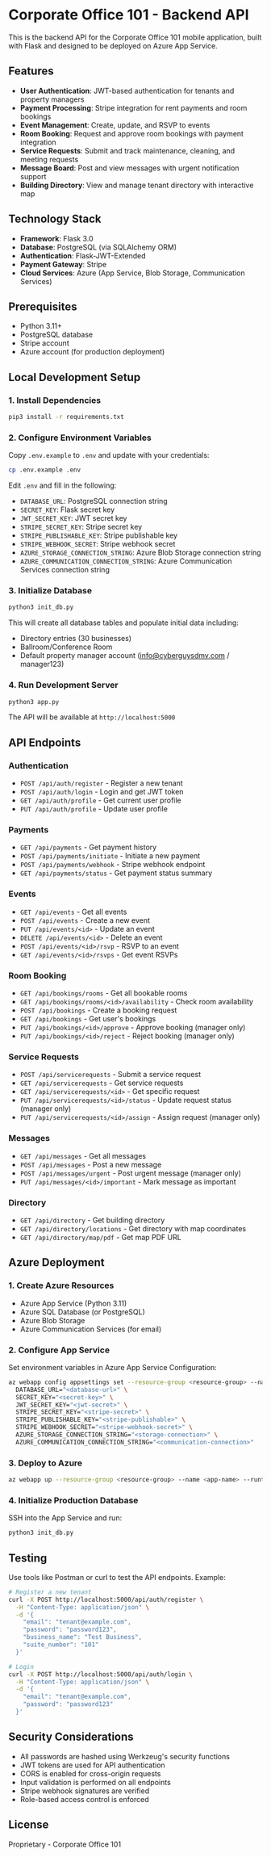 # Corporate Office 101 - Backend API

This is the backend API for the Corporate Office 101 mobile application, built with Flask and designed to be deployed on Azure App Service.

## Features

- **User Authentication**: JWT-based authentication for tenants and property managers
- **Payment Processing**: Stripe integration for rent payments and room bookings
- **Event Management**: Create, update, and RSVP to events
- **Room Booking**: Request and approve room bookings with payment integration
- **Service Requests**: Submit and track maintenance, cleaning, and meeting requests
- **Message Board**: Post and view messages with urgent notification support
- **Building Directory**: View and manage tenant directory with interactive map

## Technology Stack

- **Framework**: Flask 3.0
- **Database**: PostgreSQL (via SQLAlchemy ORM)
- **Authentication**: Flask-JWT-Extended
- **Payment Gateway**: Stripe
- **Cloud Services**: Azure (App Service, Blob Storage, Communication Services)

## Prerequisites

- Python 3.11+
- PostgreSQL database
- Stripe account
- Azure account (for production deployment)

## Local Development Setup

### 1. Install Dependencies

```bash
pip3 install -r requirements.txt
```

### 2. Configure Environment Variables

Copy `.env.example` to `.env` and update with your credentials:

```bash
cp .env.example .env
```

Edit `.env` and fill in the following:

- `DATABASE_URL`: PostgreSQL connection string
- `SECRET_KEY`: Flask secret key
- `JWT_SECRET_KEY`: JWT secret key
- `STRIPE_SECRET_KEY`: Stripe secret key
- `STRIPE_PUBLISHABLE_KEY`: Stripe publishable key
- `STRIPE_WEBHOOK_SECRET`: Stripe webhook secret
- `AZURE_STORAGE_CONNECTION_STRING`: Azure Blob Storage connection string
- `AZURE_COMMUNICATION_CONNECTION_STRING`: Azure Communication Services connection string

### 3. Initialize Database

```bash
python3 init_db.py
```

This will create all database tables and populate initial data including:
- Directory entries (30 businesses)
- Ballroom/Conference Room
- Default property manager account (info@cyberguysdmv.com / manager123)

### 4. Run Development Server

```bash
python3 app.py
```

The API will be available at `http://localhost:5000`

## API Endpoints

### Authentication
- `POST /api/auth/register` - Register a new tenant
- `POST /api/auth/login` - Login and get JWT token
- `GET /api/auth/profile` - Get current user profile
- `PUT /api/auth/profile` - Update user profile

### Payments
- `GET /api/payments` - Get payment history
- `POST /api/payments/initiate` - Initiate a new payment
- `POST /api/payments/webhook` - Stripe webhook endpoint
- `GET /api/payments/status` - Get payment status summary

### Events
- `GET /api/events` - Get all events
- `POST /api/events` - Create a new event
- `PUT /api/events/<id>` - Update an event
- `DELETE /api/events/<id>` - Delete an event
- `POST /api/events/<id>/rsvp` - RSVP to an event
- `GET /api/events/<id>/rsvps` - Get event RSVPs

### Room Booking
- `GET /api/bookings/rooms` - Get all bookable rooms
- `GET /api/bookings/rooms/<id>/availability` - Check room availability
- `POST /api/bookings` - Create a booking request
- `GET /api/bookings` - Get user's bookings
- `PUT /api/bookings/<id>/approve` - Approve booking (manager only)
- `PUT /api/bookings/<id>/reject` - Reject booking (manager only)

### Service Requests
- `POST /api/servicerequests` - Submit a service request
- `GET /api/servicerequests` - Get service requests
- `GET /api/servicerequests/<id>` - Get specific request
- `PUT /api/servicerequests/<id>/status` - Update request status (manager only)
- `PUT /api/servicerequests/<id>/assign` - Assign request (manager only)

### Messages
- `GET /api/messages` - Get all messages
- `POST /api/messages` - Post a new message
- `POST /api/messages/urgent` - Post urgent message (manager only)
- `PUT /api/messages/<id>/important` - Mark message as important

### Directory
- `GET /api/directory` - Get building directory
- `GET /api/directory/locations` - Get directory with map coordinates
- `GET /api/directory/map/pdf` - Get map PDF URL

## Azure Deployment

### 1. Create Azure Resources

- Azure App Service (Python 3.11)
- Azure SQL Database (or PostgreSQL)
- Azure Blob Storage
- Azure Communication Services (for email)

### 2. Configure App Service

Set environment variables in Azure App Service Configuration:

```bash
az webapp config appsettings set --resource-group <resource-group> --name <app-name> --settings \
  DATABASE_URL="<database-url>" \
  SECRET_KEY="<secret-key>" \
  JWT_SECRET_KEY="<jwt-secret>" \
  STRIPE_SECRET_KEY="<stripe-secret>" \
  STRIPE_PUBLISHABLE_KEY="<stripe-publishable>" \
  STRIPE_WEBHOOK_SECRET="<stripe-webhook-secret>" \
  AZURE_STORAGE_CONNECTION_STRING="<storage-connection>" \
  AZURE_COMMUNICATION_CONNECTION_STRING="<communication-connection>"
```

### 3. Deploy to Azure

```bash
az webapp up --resource-group <resource-group> --name <app-name> --runtime "PYTHON:3.11"
```

### 4. Initialize Production Database

SSH into the App Service and run:

```bash
python3 init_db.py
```

## Testing

Use tools like Postman or curl to test the API endpoints. Example:

```bash
# Register a new tenant
curl -X POST http://localhost:5000/api/auth/register \
  -H "Content-Type: application/json" \
  -d '{
    "email": "tenant@example.com",
    "password": "password123",
    "business_name": "Test Business",
    "suite_number": "101"
  }'

# Login
curl -X POST http://localhost:5000/api/auth/login \
  -H "Content-Type: application/json" \
  -d '{
    "email": "tenant@example.com",
    "password": "password123"
  }'
```

## Security Considerations

- All passwords are hashed using Werkzeug's security functions
- JWT tokens are used for API authentication
- CORS is enabled for cross-origin requests
- Input validation is performed on all endpoints
- Stripe webhook signatures are verified
- Role-based access control is enforced

## License

Proprietary - Corporate Office 101
